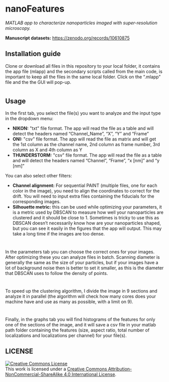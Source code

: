 # nanoFeatures
_MATLAB app to characterize nanoparticles imaged with super-resolution microscopy._

__Manuscript datasets:__ https://zenodo.org/records/10610875

## Installation guide
Clone or download all files in this repository to your local folder, it contains the app file (mlapp) and the secondary scripts called from the main code, is important to keep all the files in the same local folder. Click on the “.mlapp” file and the the GUI will pop-up.
#
## Usage
In the first tab, you select the file(s) you want to analyze and the input type in the dropdown menu:

* __NIKON:__ "txt" file format. The app will read the file as a table and will detect the headers named “Channel_Name”, “X”, “Y” and “Frame”
*	__ONI:__ "csv" file format. The app will read the file as matrix and will get the 1st column as the channel name, 2nd column as frame number, 3rd column as X and 4th column as Y
*	__THUNDERSTORM:__ "csv" file format. The app will read the file as a table and will detect the headers named “Channel”, “Frame”, “x [nm]” and “y [nm]” 

You can also select other filters:

* __Channel alignment:__ For sequential PAINT (multiple files, one for each color in the image), you need to align the coordinates to correct for the drift. You will need to input extra files containing the fiducials for the corresponding images.
* __Silhouette metric:__ this can be used while optimizing your parameters, it is a metric used by DBSCAN to measure how well your nanoparticles are clustered and it should be close to 1. Sometimes is tricky to use this as DBSCAN doesn’t necessarily know how are your nanoparticles shaped, but you can see it easily in the figures that the app will output. This may take a long time if the images are too dense.
#
In the parameters tab you can choose the correct ones for your images. After optimizing these you can analyze files in batch. Scanning diameter is generally the same as the size of your particles, but if your images have a lot of background noise then is better to set it smaller, as this is the diameter that DBSCAN uses to follow the density of points.
#
To speed up the clustering algorithm, I divide the image in 9 sections and analyze it in parallel (the algorithm will check how many cores does your machine have and use as many as possible, with a limit on 9). 
#
Finally, in the graphs tab you will find histograms of the features for only one of the sections of the image, and it will save a csv file in your matlab path folder containing the features (size, aspect ratio, total number of localizations and localizations per channel) for your file(s).

## LICENSE

<a rel="license" href="http://creativecommons.org/licenses/by-nc-sa/4.0/"><img alt="Creative Commons License" style="border-width:0" src="https://i.creativecommons.org/l/by-nc-sa/4.0/88x31.png" /></a><br />This work is licensed under a <a rel="license" href="http://creativecommons.org/licenses/by-nc-sa/4.0/">Creative Commons Attribution-NonCommercial-ShareAlike 4.0 International License</a>.
